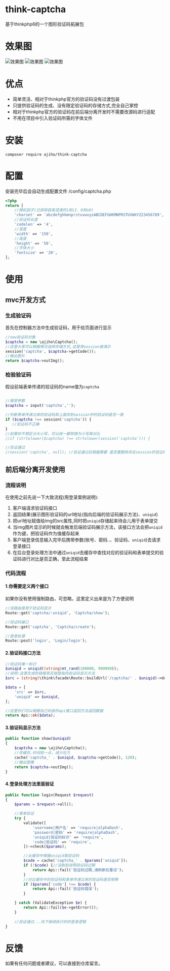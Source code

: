 # think-captcha

基于thinkphp6的一个图形验证码拓展包


# 效果图

![效果图](https://img-blog.csdnimg.cn/6a52de7b48ac401c855ff6d5482bc3dc.png)
![效果图](https://img-blog.csdnimg.cn/afadf851243149068aa5f11798976397.png)
![效果图](https://img-blog.csdnimg.cn/041f9d0ed7c2456ca5342baa7f98c1e4.png)


# 优点

- 简单灵活、相对于thinkphp官方的验证码没有过渡包装
- 只提供验证码的生成、没有限定验证码的存储方式,完全自己掌控
- 相对于thinkphp官方的验证码在前后端分离开发时不需要改源码进行适配
- 不用在项目中引入验证码所需的字体文件

# 安装

```
composer require ajiho/think-captcha
```

# 配置

安装完毕后会自动生成配置文件 /config/captcha.php

```php
<?php
return [
    //随机因子(已排除容易混淆的1和iI、0和oO)
    'charset' => 'abcdefghkmnprstuvwxyzABCDEFGHKMNPRSTUVWXYZ23456789',
    //验证码长度
    'codelen' => '4',
    //宽度
    'width' => '150',
    //高度
    'height' => '50',
    //字体大小
    'fontsize' => '20',
];
```


# 使用


## mvc开发方式

### 生成验证码

首先在控制器方法中生成验证码，用于给页面进行显示

```php
//new验证码对象
$captcha = new \ajiho\Captcha();
//这里大家可以根据情况选择存储方式,这里用session做演示
session('captcha', $captcha->getCode());
//输出图片
return $captcha->outImg();
```

### 检验验证码

假设前端表单传递的验证码的name值为`captcha`

```php

//接受参数
$captcha = input('captcha','');

//判断表单传递过来的验证码和上面存到session中的验证码是否一致
if ($captcha !== session('captcha')) {
   //验证码不正确
}
//如果你不想区分大小写，可以统一都转换为小写再对比
//if (strtolower($captcha) !== strtolower(session('captcha'))) {

//验证通过
//session('captcha', null); //验证通过后根据需要 是否要删除存在session的验证码

```


## 前后端分离开发使用

### 流程说明

在使用之前先说一下大致流程(用登录案例说明):

1. 客户端请求验证码接口
2. 返回结果(展示图形验证码的url地址(指向后端的验证码展示方法)、`uniqid`)
3. 把url地址赋值给img的src属性,同时把`uniqid`存储起来待会儿用于表单提交
4. 当img图片显示的时候就会触发后端验证码展示方法，该接口方法会把`uniqid`作为键，把验证码作为值缓存起来
5. 客户端登录信息输入完毕后携带参数(账号、密码..、验证码、`uniqid`)去请求登录接口
6. 在后台登录处理方法中通过`uniqid`去缓存中查找对应的验证码和表单提交的验证码进行对比是否正确，至此流程结束

### 代码流程

#### 1.你需要定义两个接口
如果你没有使用强制路由，可忽略，这里定义出来是为了方便说明

```php
//该路由是用于验证码显示
Route::get('captcha/:uniqid', 'Captcha/show');

//验证码接口
Route::get('captcha', 'Captcha/create');

//登录处理
Route::post('login', 'Login/login');
```



#### 2.验证码接口方法
```php
//验证码唯一标识
$uniqid = uniqid((string)mt_rand(100000, 999999));
//说明:这里生成的链接其实就是指向验证码显示方法
$src = (string)\think\facade\Route::buildUrl('/captcha/' . $uniqid)->domain(true);

$data = [
    'src' => $src,
    'uniqid' => $uniqid,
];

//这里你们可以根据自己封装的api接口返回方法返回数据
return Api::ok($data);
```




#### 3.验证码显示方法

```php
public function show($uniqid)
{
 	$captcha = new \ajiho\Captcha();
    //存缓存,时间短一点，减少压力
    cache('captcha_' . $uniqid, $captcha->getCode(), 120);
    //输出图像
    return $captcha->outImg();
}
```


#### 4.登录处理方法里面验证

```php
public function login(Request $request)
{
	$params = $request->all();

    //表单验证
    try {
        validate([
            'username|用户名' => 'require|alphaDash',
            'password|密码' => 'require|alphaDash',
            'uniqid|验证码标识' => 'require',
            'code|验证码' => 'require',
        ])->check($params);

        //从缓存中根据uniqid取验证码
        $code = cache('captcha_' . $params['uniqid']);
        if (!$code) {//没取到说明验证码过期
            return Api::fail('验证码过期,请刷新后重试');
        }
        //对比缓存中的验证码和表单传递过来的验证码是否相等
        if ($params['code'] !== $code) {
            return Api::fail('验证码错误');
        }

    } catch (ValidateException $e) {
        return Api::fail($e->getError());
    }
	
	//验证通过...向下继续执行你的登录逻辑
}
```

# 反馈

如果有任何问题或者建议，可以直接到仓库留言。

